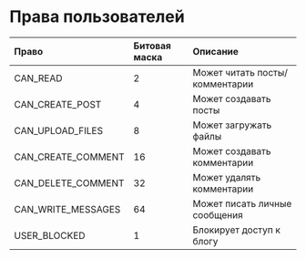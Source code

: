 # Права пользователей

| Право              | Битовая маска | Описание                       |
|:-------------------|:--------------|:-------------------------------|
| CAN_READ           | 2             | Может читать посты/комментарии |
| CAN_CREATE_POST    | 4             | Может создавать посты          |
| CAN_UPLOAD_FILES   | 8             | Может загружать файлы          |
| CAN_CREATE_COMMENT | 16            | Может создавать комментарии    |
| CAN_DELETE_COMMENT | 32            | Может удалять комментарии      |
| CAN_WRITE_MESSAGES | 64            | Может писать личные сообщения  |
| USER_BLOCKED       | 1             | Блокирует доступ к блогу       |
